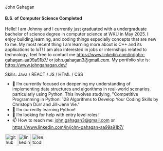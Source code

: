 John Gahagan
#### B.S. of Computer Science Completed


Hello! I am Johnny and I currently just graduated with a undergraduate bachelor of science degree in computer science at WKU in May 2025. I enjoy building,learning, and coding things especially concepts that are new to me. My most recent thing I am learning more about is C++ and its applications to IoT! I am also interested in jobs or internships related to technology, feel free to contact me https://www.linkedin.com/in/john-gahagan-aa99a91b7/ or john.gahagan3@gmail.com. My portfolio site is: https://www.johngahagan.dev/

Skills: Java / REACT / JS / HTML / CSS

- 🔭 I’m currently focused on deepening my understanding of implementing data structures and algorithms in real-world scenarios, particularly using Python. This involves studying, "Competitive Programming in Python: 128 Algorithms to Develop Your Coding Skills by Christoph Dürr and Jill-Jenn Vie."
- 🌱 I’m currently learning Python!
- 🤔 I’m looking for help with entry level roles! 
- 📫 How to reach me: john.gahagan3@gmail.com or https://www.linkedin.com/in/john-gahagan-aa99a91b7/ 


[<img src='https://cdn.jsdelivr.net/npm/simple-icons@3.0.1/icons/github.svg' alt='github' height='40'>](https://github.com/SaviorFs)  [<img src='https://cdn.jsdelivr.net/npm/simple-icons@3.0.1/icons/linkedin.svg' alt='linkedin' height='40'>](https://www.linkedin.com/in/john-gahagan-aa99a91b7/)  [<img src='https://cdn.jsdelivr.net/npm/simple-icons@3.0.1/icons/leetcode.svg' alt='leetcode' height='40'>](https://leetcode.com/u/JohnGahagan/)  



